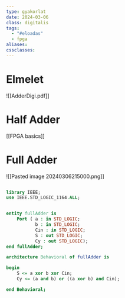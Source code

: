```yaml
---
type: gyakorlat
date: 2024-03-06
class: digitalis
tags:
  - "#eloadas"
  - fpga
aliases: 
cssclasses:
---
```

# Elmelet
![[AdderDigi.pdf]]
# Half Adder
[[FPGA basics]]


# Full Adder

![[Pasted image 20240306215000.png]]


```vhdl

library IEEE;
use IEEE.STD_LOGIC_1164.ALL;


entity fullAdder is
    Port ( a : in STD_LOGIC;
           b : in STD_LOGIC;
           Cin : in STD_LOGIC;
           S : out STD_LOGIC;
           Cy : out STD_LOGIC);
end fullAdder;

architecture Behavioral of fullAdder is

begin
    S <= a xor b xor Cin;
    Cy <= (a and b) or ((a xor b) and Cin);

end Behavioral;

```